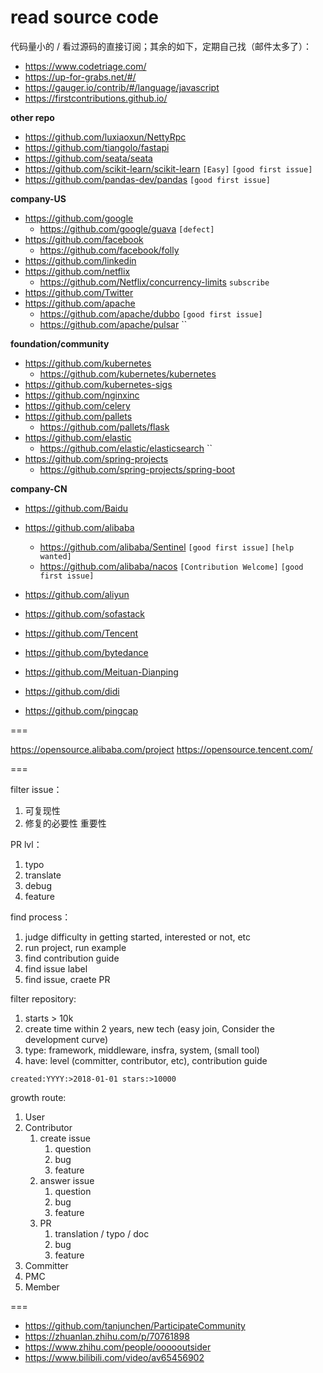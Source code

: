 # read source code

代码量小的 / 看过源码的直接订阅；其余的如下，定期自己找（邮件太多了）：

* https://www.codetriage.com/
* https://up-for-grabs.net/#/
* https://gauger.io/contrib/#/language/javascript
* https://firstcontributions.github.io/


**other repo**

* https://github.com/luxiaoxun/NettyRpc
* https://github.com/tiangolo/fastapi
* https://github.com/seata/seata
* https://github.com/scikit-learn/scikit-learn `[Easy]` `[good first issue]`
* https://github.com/pandas-dev/pandas `[good first issue]`

**company-US**

* https://github.com/google
    * https://github.com/google/guava `[defect]`
* https://github.com/facebook
    * https://github.com/facebook/folly
* https://github.com/linkedin
* https://github.com/netflix
    * https://github.com/Netflix/concurrency-limits `subscribe`
* https://github.com/Twitter
* https://github.com/apache
    * https://github.com/apache/dubbo `[good first issue]`
    * https://github.com/apache/pulsar ``

**foundation/community**

* https://github.com/kubernetes
    * https://github.com/kubernetes/kubernetes
* https://github.com/kubernetes-sigs
* https://github.com/nginxinc
* https://github.com/celery
* https://github.com/pallets
    * https://github.com/pallets/flask
* https://github.com/elastic
    * https://github.com/elastic/elasticsearch ``
* https://github.com/spring-projects
    * https://github.com/spring-projects/spring-boot

**company-CN**

* https://github.com/Baidu
* https://github.com/alibaba
    * https://github.com/alibaba/Sentinel `[good first issue]` `[help wanted]`
    * https://github.com/alibaba/nacos `[Contribution Welcome]` `[good first issue]`

* https://github.com/aliyun
* https://github.com/sofastack

* https://github.com/Tencent
* https://github.com/bytedance
* https://github.com/Meituan-Dianping
* https://github.com/didi
* https://github.com/pingcap


===

https://opensource.alibaba.com/project
https://opensource.tencent.com/

===

filter issue：

1. 可复现性
2. 修复的必要性 重要性

PR lvl：

1. typo
2. translate
3. debug
4. feature

find process：

1. judge  difficulty in getting started, interested or not, etc
2. run project, run example
3. find contribution guide
4. find issue label
5. find issue, craete PR

filter repository:

1. starts > 10k
2. create time within 2 years, new tech (easy join, Consider the development curve)
3. type: framework, middleware, insfra, system, (small tool)
4. have: level (committer, contributor, etc), contribution guide

`created:YYYY:>2018-01-01 stars:>10000`

growth route:

1. User
2. Contributor
   1. create issue
      1. question
      2. bug
      3. feature
   2. answer issue
      1. question
      2. bug
      3. feature
   3. PR
      1. translation / typo / doc
      2. bug
      3. feature
3. Committer
4. PMC
5. Member

===

* https://github.com/tanjunchen/ParticipateCommunity
* https://zhuanlan.zhihu.com/p/70761898
* https://www.zhihu.com/people/oooooutsider
* https://www.bilibili.com/video/av65456902
